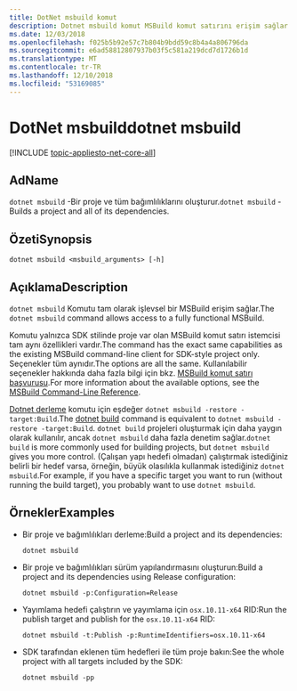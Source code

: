 ```yaml
---
title: DotNet msbuild komut
description: Dotnet msbuild komut MSBuild komut satırını erişim sağlar.
ms.date: 12/03/2018
ms.openlocfilehash: f025b5b92e57c7b804b9bdd59c8b4a4a806796da
ms.sourcegitcommit: e6ad58812807937b03f5c581a219dcd7d1726b1d
ms.translationtype: MT
ms.contentlocale: tr-TR
ms.lasthandoff: 12/10/2018
ms.locfileid: "53169085"
---
```

# <a name="dotnet-msbuild"></a><span data-ttu-id="4765f-103">DotNet msbuild</span><span class="sxs-lookup"><span data-stu-id="4765f-103">dotnet msbuild</span></span>

[!INCLUDE [topic-appliesto-net-core-all](../../../includes/topic-appliesto-net-core-all.md)]

## <a name="name"></a><span data-ttu-id="4765f-104">Ad</span><span class="sxs-lookup"><span data-stu-id="4765f-104">Name</span></span>

<span data-ttu-id="4765f-105">`dotnet msbuild` -Bir proje ve tüm bağımlılıklarını oluşturur.</span><span class="sxs-lookup"><span data-stu-id="4765f-105">`dotnet msbuild` - Builds a project and all of its dependencies.</span></span>

## <a name="synopsis"></a><span data-ttu-id="4765f-106">Özeti</span><span class="sxs-lookup"><span data-stu-id="4765f-106">Synopsis</span></span>

`dotnet msbuild <msbuild_arguments> [-h]`

## <a name="description"></a><span data-ttu-id="4765f-107">Açıklama</span><span class="sxs-lookup"><span data-stu-id="4765f-107">Description</span></span>

<span data-ttu-id="4765f-108">`dotnet msbuild` Komutu tam olarak işlevsel bir MSBuild erişim sağlar.</span><span class="sxs-lookup"><span data-stu-id="4765f-108">The `dotnet msbuild` command allows access to a fully functional MSBuild.</span></span>

<span data-ttu-id="4765f-109">Komutu yalnızca SDK stilinde proje var olan MSBuild komut satırı istemcisi tam aynı özellikleri vardır.</span><span class="sxs-lookup"><span data-stu-id="4765f-109">The command has the exact same capabilities as the existing MSBuild command-line client for SDK-style project only.</span></span> <span data-ttu-id="4765f-110">Seçenekler tüm aynıdır.</span><span class="sxs-lookup"><span data-stu-id="4765f-110">The options are all the same.</span></span> <span data-ttu-id="4765f-111">Kullanılabilir seçenekler hakkında daha fazla bilgi için bkz. [MSBuild komut satırı başvurusu](/visualstudio/msbuild/msbuild-command-line-reference).</span><span class="sxs-lookup"><span data-stu-id="4765f-111">For more information about the available options, see the [MSBuild Command-Line Reference](/visualstudio/msbuild/msbuild-command-line-reference).</span></span>

<span data-ttu-id="4765f-112">[Dotnet derleme](dotnet-build.md) komutu için eşdeğer `dotnet msbuild -restore -target:Build`.</span><span class="sxs-lookup"><span data-stu-id="4765f-112">The [dotnet build](dotnet-build.md) command is equivalent to `dotnet msbuild -restore -target:Build`.</span></span> <span data-ttu-id="4765f-113">`dotnet build` projeleri oluşturmak için daha yaygın olarak kullanılır, ancak `dotnet msbuild` daha fazla denetim sağlar.</span><span class="sxs-lookup"><span data-stu-id="4765f-113">`dotnet build` is more commonly used for building projects, but `dotnet msbuild` gives you more control.</span></span> <span data-ttu-id="4765f-114">(Çalışan yapı hedefi olmadan) çalıştırmak istediğiniz belirli bir hedef varsa, örneğin, büyük olasılıkla kullanmak istediğiniz `dotnet msbuild`.</span><span class="sxs-lookup"><span data-stu-id="4765f-114">For example, if you have a specific target you want to run (without running the build target), you probably want to use `dotnet msbuild`.</span></span>

## <a name="examples"></a><span data-ttu-id="4765f-115">Örnekler</span><span class="sxs-lookup"><span data-stu-id="4765f-115">Examples</span></span>

* <span data-ttu-id="4765f-116">Bir proje ve bağımlılıkları derleme:</span><span class="sxs-lookup"><span data-stu-id="4765f-116">Build a project and its dependencies:</span></span>

  ```console
  dotnet msbuild
  ```

* <span data-ttu-id="4765f-117">Bir proje ve bağımlılıkları sürüm yapılandırmasını oluşturun:</span><span class="sxs-lookup"><span data-stu-id="4765f-117">Build a project and its dependencies using Release configuration:</span></span>

  ```console
  dotnet msbuild -p:Configuration=Release
  ```

* <span data-ttu-id="4765f-118">Yayımlama hedefi çalıştırın ve yayımlama için `osx.10.11-x64` RID:</span><span class="sxs-lookup"><span data-stu-id="4765f-118">Run the publish target and publish for the `osx.10.11-x64` RID:</span></span>

  ```console
  dotnet msbuild -t:Publish -p:RuntimeIdentifiers=osx.10.11-x64
  ```

* <span data-ttu-id="4765f-119">SDK tarafından eklenen tüm hedefleri ile tüm proje bakın:</span><span class="sxs-lookup"><span data-stu-id="4765f-119">See the whole project with all targets included by the SDK:</span></span>

  ```console
  dotnet msbuild -pp
  ```